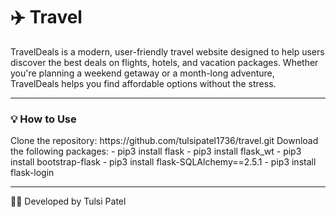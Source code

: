 <h1>✈️  Travel </h1>
TravelDeals is a modern, user-friendly travel website designed to help users discover the best deals on flights, hotels, and vacation packages. Whether you're planning a weekend getaway or a month-long adventure, TravelDeals helps you find affordable options without the stress.

---

<h3>💡 How to Use </h3>
Clone the repository: https://github.com/tulsipatel1736/travel.git
Download the following packages:
 - pip3 install flask
 - pip3 install flask_wt
 - pip3 install bootstrap-flask
 - pip3 install flask-SQLAlchemy==2.5.1
 - pip3 install flask-login

---
👩‍💻 Developed by
Tulsi Patel

